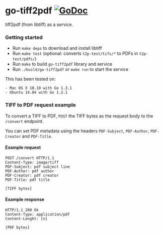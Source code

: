 go-tiff2pdf [![GoDoc](https://godoc.org/github.com/companieshouse/go-tiff2pdf?status.svg)](https://godoc.org/github.com/companieshouse/go-tiff2pdf)
===========

tiff2pdf (from libtiff) as a service.

### Getting started

- Run `make deps` to download and install libtiff
- Run `make test` (optional: converts `t2p-test/tifs/*` to PDFs in `t2p-test/pdfs/`)
- Run `make` to build `go-tiff2pdf` library and service
- Run `./build/go-tiff2pdf` or `make run` to start the service

This has been tested on:

    - Mac OS X 10.10 with Go 1.3.1
    - Ubuntu 14.04 with Go 1.2.1

### TIFF to PDF request example

To convert a TIFF to PDF, `POST` the TIFF bytes as the request body to the `/convert` endpoint.

You can set PDF metadata using the headers `PDF-Subject`, `PDF-Author`, `PDF-Creator` and `PDF-Title`.

#### Example request

```
POST /convert HTTP/1.1
Content-Type: image/tiff
PDF-Subject: pdf subject line
PDF-Author: pdf author
PDF-Creator: pdf creator
PDF-Title: pdf title

[TIFF bytes]
```

#### Example response

```
HTTP/1.1 200 Ok
Content-Type: application/pdf
Content-Lenght: [n]

[PDF bytes]
```
